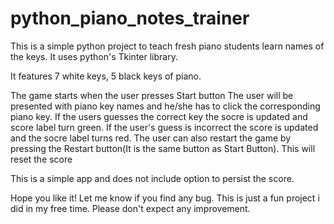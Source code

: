 # python_piano_notes_trainer
This is a simple python project to teach fresh piano students learn names of the keys. It uses python's Tkinter library.

It features 7 white keys, 5 black keys of piano.

The game starts when the user presses Start button
The user will be presented with piano key names and he/she has to click the corresponding piano key.
If the users guesses the correct key the socre is updated and score label turn green. 
If the user's guess is incorrect the score is updated and the socre label turns red.
The user can also restart the game by pressing the Restart button(It is the same button as Start Button). This will reset the score

This is a simple app and does not include option to persist the score.

Hope you like it!
Let me know if you find any bug.
This is just a fun project i did in my free time. Please don't expect any improvement.
